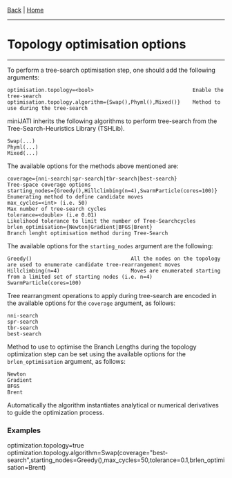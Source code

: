 [Back](../Index.md) | [Home](https://github.com/acg-team/ProPIP/wiki/ProPIP:-Progressive-Multiple-Sequence-Alignment-with-Poisson-Indel-Process.md)

---
#  Topology optimisation options
---


To perform a tree-search optimisation step, one should add the following arguments:

    optimisation.topology=<bool>	                            Enable the tree-search
    optimisation.topology.algorithm={Swap(),Phyml(),Mixed()}	Method to use during the tree-search



miniJATI inherits the following algorithms to perform tree-search from the Tree-Search-Heuristics Library (TSHLib).

    Swap(...)
    Phyml(...)
    Mixed(...)

The available options for the methods above mentioned are:


    coverage={nni-search|spr-search|tbr-search|best-search}                     Tree-space coverage options
    starting_nodes={Greedy(),Hillclimbing(n=4),SwarmParticle(cores=100)}        Enumerating method to define candidate moves
    max_cycles=<int> (i.e. 50)                                                  Max number of tree-search cycles
    tolerance=<double> (i.e 0.01)                                               Likelihood tolerance to limit the number of Tree-Searchcycles
    brlen_optimisation={Newton|Gradient|BFGS|Brent}                             Branch lenght optimisation method during Tree-Search


The available options for the `starting_nodes` argument are the following:

    Greedy()                                All the nodes on the topology are used to enumerate candidate tree-rearrangement moves
    Hillclimbing(n=4)                       Moves are enumerated starting from a limited set of starting nodes (i.e. n=4)
    SwarmParticle(cores=100)


Tree rearrangment operations to apply during tree-search are encoded in the available options for the `coverage` argument, as follows:

    nni-search
    spr-search
    tbr-search
    best-search

Method to use to optimise the Branch Lengths during the topology optimization step can be set using the available options for the `brlen_optimisation` argument, as follows:

    Newton
    Gradient
    BFGS
    Brent

Automatically the algorithm instantiates analytical or numerical derivatives to guide the optimization process.


### Examples

optimization.topology=true optimization.topology.algorithm=Swap(coverage="best-search",starting_nodes=Greedy(),max_cycles=50,tolerance=0.1,brlen_optimisation=Brent)

